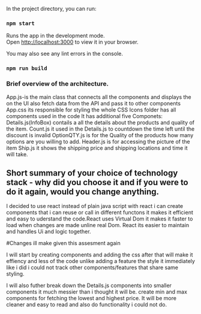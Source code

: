 
In the project directory, you can run:

### `npm start`

Runs the app in the development mode.\
Open [http://localhost:3000](http://localhost:3000) to view it in your browser.

You may also see any lint errors in the console.
### `npm run build`


### Brief overview of the architecture.
App.js-is the main class that connects all the components and displays the on the UI also fetch data from the API and pass it to other components
App.css its responsible for styling the whole CSS
Icons folder has all components used in the code
It has additional five Componets:
Details.js(InfoBox) contails a all the details about the products and quality of the item.
Count.js it used in the Details.js to countdown the time left until the discount is invalid
OptionQTY.js is for the Quality of the products how many options are you willing to add.
Header.js is for accessing the picture of the item
Ship.js it shows the shipping price and shipping locations and time it will take.



## Short summary of your choice of technology stack - why did you choose it and if you were to do it again, would you change anything.

I decided to use react instead of plain java script with react i can create components that i can
reuse or call in different functons it makes it efficient and easy to uderstand the code.React
uses Virtual Dom it makes it faster to load when changes are made unline real Dom.
React its easier to maintain and handles Ui and logic together.

#Changes ill make given this assesment again

I will start by creating components and adding the css after that will make it effiency and 
less of the code unlike adding a feature the style it immediately like i did i could not track
other components/features that share same styling.

I will also futher break down the Details.js components into smaller components it much messier
than i thought it will be. create min and max components for fetching the lowest and highest price.
It will be more cleaner and easy to read and also do functionality i could not do.





